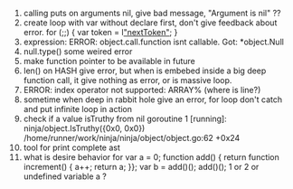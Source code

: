 1. calling puts on arguments nil, give bad message, "Argument is nil" ?? 
2. create loop with var without declare first, don't give feedback about error.
for (;;) {
	var token = l["nextToken"]();
}
3. expression: ERROR: object.call.function isnt callable. Got: *object.Null    
4. null.type() some weired error  
5. make function pointer to be available in future 
6. len() on HASH give error, but when is embebed inside a big deep function call, it give nothing as error, or is massive loop.   
7. ERROR: index operator not supported: ARRAY%  (where is line?)
8. sometime when deep in rabbit hole give an error, for loop don't catch and put infinite loop in action
9. check if a value isTruthy from nil 
goroutine 1 [running]:
ninja/object.IsTruthy({0x0, 0x0})
	/home/runner/work/ninja/ninja/object/object.go:62 +0x24
10. tool for print complete ast  
11. what is desire behavior for var a = 0; function add() { return function increment() { a++; return a; }}; var b = add()(); add()(); 1 or 2 or undefined variable a ?